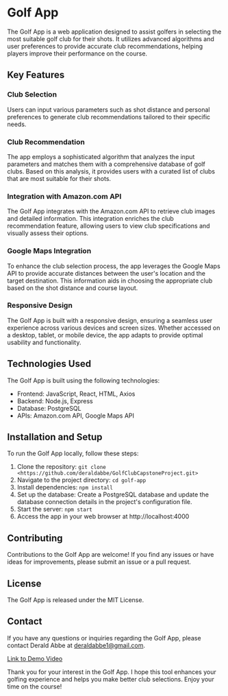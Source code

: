 # Golf App

The Golf App is a web application designed to assist golfers in selecting the most suitable golf club for their shots. It utilizes advanced algorithms and user preferences to provide accurate club recommendations, helping players improve their performance on the course.

## Key Features

### Club Selection

Users can input various parameters such as shot distance and personal preferences to generate club recommendations tailored to their specific needs.

### Club Recommendation

The app employs a sophisticated algorithm that analyzes the input parameters and matches them with a comprehensive database of golf clubs. Based on this analysis, it provides users with a curated list of clubs that are most suitable for their shots.

### Integration with Amazon.com API

The Golf App integrates with the Amazon.com API to retrieve club images and detailed information. This integration enriches the club recommendation feature, allowing users to view club specifications and visually assess their options.

### Google Maps Integration

To enhance the club selection process, the app leverages the Google Maps API to provide accurate distances between the user's location and the target destination. This information aids in choosing the appropriate club based on the shot distance and course layout.

### Responsive Design

The Golf App is built with a responsive design, ensuring a seamless user experience across various devices and screen sizes. Whether accessed on a desktop, tablet, or mobile device, the app adapts to provide optimal usability and functionality.

## Technologies Used

The Golf App is built using the following technologies:

- Frontend: JavaScript, React, HTML, Axios
- Backend: Node.js, Express
- Database: PostgreSQL
- APIs: Amazon.com API, Google Maps API

## Installation and Setup

To run the Golf App locally, follow these steps:

1. Clone the repository: `git clone <https://github.com/deraldabbe/GolfClubCapstoneProject.git>`
2. Navigate to the project directory: `cd golf-app`
3. Install dependencies: `npm install`
4. Set up the database: Create a PostgreSQL database and update the database connection details in the project's configuration file.
5. Start the server: `npm start`
6. Access the app in your web browser at http://localhost:4000

## Contributing

Contributions to the Golf App are welcome! If you find any issues or have ideas for improvements, please submit an issue or a pull request.

## License

The Golf App is released under the MIT License.

## Contact

If you have any questions or inquiries regarding the Golf App, please contact Derald Abbe at deraldabbe1@gmail.com.

[Link to Demo Video](https://youtu.be/kTdeEXBrKxA)

Thank you for your interest in the Golf App. I hope this tool enhances your golfing experience and helps you make better club selections. Enjoy your time on the course!
